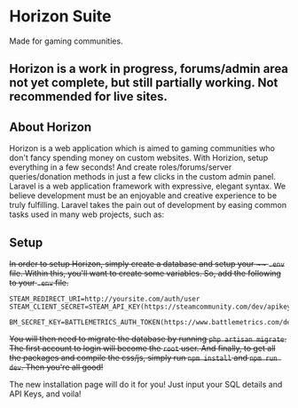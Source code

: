 # Horizon Suite
Made for gaming communities.
## Horizon is a work in progress, forums/admin area not yet complete, but still partially working. Not recommended for live sites.

## About Horizon
Horizon is a web application which is aimed to gaming communities who don't fancy spending money on custom websites. With Horizion, setup everything in a few seconds! And create roles/forums/server queries/donation methods in just a few clicks in the custom admin panel.
Laravel is a web application framework with expressive, elegant syntax. We believe development must be an enjoyable and creative experience to be truly fulfilling. Laravel takes the pain out of development by easing common tasks used in many web projects, such as:

## Setup

~~In order to setup Horizon, simply create a database and setup your ~~ `.env` file.
Within this, you'll want to create some variables. So, add the following to your `.env` file.~~

```
STEAM_REDIRECT_URI=http://yoursite.com/auth/user
STEAM_CLIENT_SECRET=STEAM_API_KEY(https://steamcommunity.com/dev/apikey)

BM_SECRET_KEY=BATTLEMETRICS_AUTH_TOKEN(https://www.battlemetrics.com/developers/token)
```

~~You will then need to migrate the database by running `php artisan migrate`. The first account to login will become the ``root`` user.
And finally, to get all the packages and compile the css/js, simply run `npm install` and `npm run dev`.
Then you're all good!~~

The new installation page will do it for you! Just input your SQL details and API Keys, and voila!
